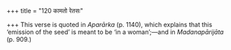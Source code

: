 +++
title = "120 कामतो रेतसः"

+++
This verse is quoted in *Aparārka* (p. 1140), which explains that this
‘emission of the seed’ is meant to be ‘in a woman’;—and in
*Madanapārijāta* (p. 909.)



